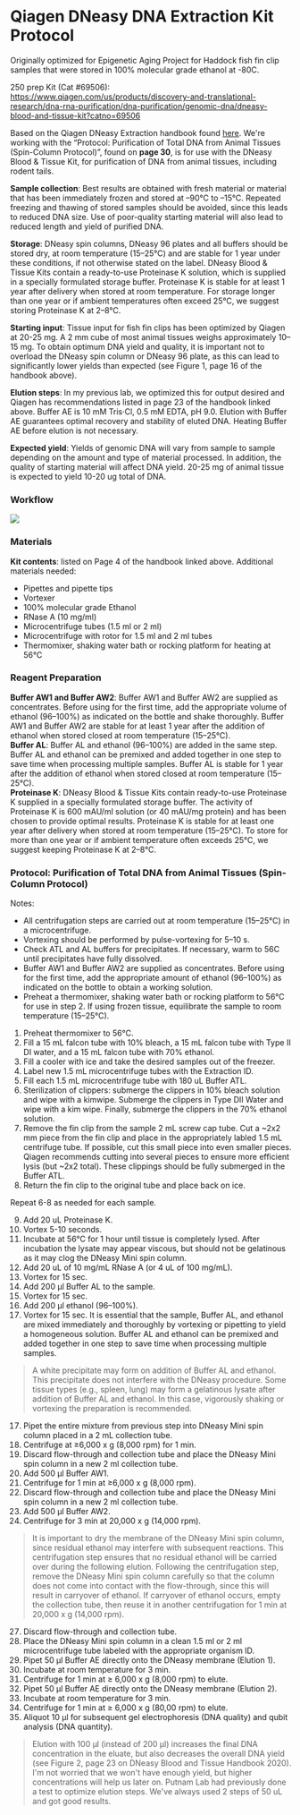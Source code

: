 # Qiagen DNeasy DNA Extraction Kit Protocol

Originally optimized for Epigenetic Aging Project for Haddock fish fin clip samples that were stored in 100% molecular grade ethanol at -80C. 

250 prep Kit (Cat #69506): https://www.qiagen.com/us/products/discovery-and-translational-research/dna-rna-purification/dna-purification/genomic-dna/dneasy-blood-and-tissue-kit?catno=69506 

Based on the Qiagen DNeasy Extraction handbook found [here](https://www.qiagen.com/us/resources/resourcedetail?id=68f29296-5a9f-40fa-8b3d-1c148d0b3030&lang=en). We're working with the  “Protocol: Purification of Total DNA from Animal Tissues (Spin-Column Protocol)”, found on **page 30**, is for use with the DNeasy Blood & Tissue Kit, for purification of DNA from animal tissues, including rodent tails.

**Sample collection**: Best results are obtained with fresh material or material that has been immediately frozen and stored at –90°C to –15°C. Repeated freezing and thawing of stored samples should be avoided, since this leads to reduced DNA size. Use of poor-quality starting material will also lead to reduced length and yield of purified DNA. 

**Storage**: DNeasy spin columns, DNeasy 96 plates and all buffers should be stored dry, at room temperature (15–25°C) and are stable for 1 year under these conditions, if not otherwise stated on the label.  DNeasy Blood & Tissue Kits contain a ready-to-use Proteinase K solution, which is supplied in a specially formulated storage
buffer. Proteinase K is stable for at least 1 year after delivery when stored at room temperature. For storage longer than one year or if ambient temperatures often exceed 25°C, we suggest storing Proteinase K at 2–8°C.

**Starting input**: Tissue input for fish fin clips has been optimized by Qiagen at 20-25 mg. A 2 mm cube of most animal tissues weighs approximately 10–15 mg. To obtain optimum DNA yield and quality, it is important not to overload the DNeasy spin column or DNeasy 96 plate, as this can lead to significantly lower yields than expected (see Figure 1, page 16 of the handbook above).

**Elution steps**: In my previous lab, we optimized this for output desired and Qiagen has recommendations listed in page 23 of the handbook linked above. Buffer AE is 10 mM Tris·Cl, 0.5 mM EDTA, pH 9.0. Elution with Buffer AE guarantees optimal recovery and stability of eluted DNA. Heating Buffer AE before elution is not necessary. 

**Expected yield**: Yields of genomic DNA will vary from sample to sample depending on the amount and type of material processed. In addition, the quality of starting material will affect DNA yield. 20-25 mg of animal tissue is expected to yield 10-20 ug total of DNA. 

### Workflow 

![](https://github.com/emmastrand/GMGI_Notebook/blob/main/images/Qiagen%20DNeasy%20workflow.png?raw=true)

### Materials 

**Kit contents**: listed on Page 4 of the handbook linked above. 
Additional materials needed:    
- Pipettes and pipette tips  
- Vortexer  
- 100% molecular grade Ethanol  
- RNase A (10 mg/ml)  
- Microcentrifuge tubes (1.5 ml or 2 ml)  
- Microcentrifuge with rotor for 1.5 ml and 2 ml tubes  
- Thermomixer, shaking water bath or rocking platform for heating at 56°C

### Reagent Preparation 

**Buffer AW1 and Buffer AW2**: Buffer AW1 and Buffer AW2 are supplied as concentrates. Before using for the first time, add the appropriate volume of ethanol (96–100%) as indicated on the bottle and shake thoroughly. Buffer AW1 and Buffer AW2 are stable for at least 1 year after the addition of ethanol when stored closed at room temperature (15–25°C).   
**Buffer AL**: Buffer AL and ethanol (96–100%) are added in the same step. Buffer AL and ethanol can be premixed and added together in one step to save time when processing multiple samples. Buffer AL is stable for 1 year after the addition of ethanol when stored closed at room temperature (15–25°C).   
**Proteinase K**: DNeasy Blood & Tissue Kits contain ready-to-use Proteinase K supplied in a specially formulated storage buffer. The activity of Proteinase K is 600 mAU/ml solution (or 40 mAU/mg protein) and has been chosen to provide optimal results. Proteinase K is stable for at least one year after delivery when stored at room temperature (15–25°C). To store for more than one year or if ambient temperature often exceeds 25°C, we suggest keeping Proteinase K at 2–8°C. 

### Protocol: Purification of Total DNA from Animal Tissues (Spin-Column Protocol)

Notes:  
- All centrifugation steps are carried out at room temperature (15–25°C) in a microcentrifuge.  
- Vortexing should be performed by pulse-vortexing for 5–10 s.  
- Check ATL and AL buffers for precipitates. If necessary, warm to 56C until precipitates have fully dissolved.  
- Buffer AW1 and Buffer AW2 are supplied as concentrates. Before using for the first time, add the appropriate amount of ethanol (96–100%) as indicated on the bottle to obtain a working solution.  
- Preheat a thermomixer, shaking water bath or rocking platform to 56°C for use in step 2. If using frozen tissue, equilibrate the sample to room temperature (15–25°C).


1. Preheat thermomixer to 56°C.  
2. Fill a 15 mL falcon tube with 10% bleach, a 15 mL falcon tube with Type II DI water, and a 15 mL falcon tube with 70% ethanol.   
3. Fill a cooler with ice and take the desired samples out of the freezer.    
4. Label new 1.5 mL microcentrifuge tubes with the Extraction ID.      
5. Fill each 1.5 mL microcentrifuge tube with 180 uL Buffer ATL.    
6. Sterilization of clippers: submerge the clippers in 10% bleach solution and wipe with a kimwipe. Submerge the clippers in Type DII Water and wipe with a kim wipe. Finally, submerge the clippers in the 70% ethanol solution.   
7. Remove the fin clip from the sample 2 mL screw cap tube. Cut a ~2x2 mm piece from the fin clip and place in the appropriately labled 1.5 mL centrifuge tube. If possible, cut this small piece into even smaller pieces. Qiagen recommends cutting into several pieces to ensure more efficient lysis (but ~2x2 total). These clippings should be fully submerged in the Buffer ATL.  
8. Return the fin clip to the original tube and place back on ice.  

Repeat 6-8 as needed for each sample.  

9. Add 20 uL Proteinase K.  
10. Vortex 5-10 seconds.  
11. Incubate at 56°C for 1 hour until tissue is completely lysed. After incubation the lysate may appear viscous, but should not be gelatinous as it may clog the DNeasy Mini spin column.    
12. Add 20 uL of 10 mg/mL RNase A (or 4 uL of 100 mg/mL).  
12. Vortex for 15 sec.   
13. Add 200 μl Buffer AL to the sample.  
14. Vortex for 15 sec.  
15. Add 200 μl ethanol (96–100%).  
16. Vortex for 15 sec. It is essential that the sample, Buffer AL, and ethanol are mixed immediately and thoroughly by vortexing or pipetting to yield a homogeneous solution. Buffer AL and ethanol can be premixed and added together in one step to save time when processing multiple samples.      

> A white precipitate may form on addition of Buffer AL and ethanol. This precipitate does not interfere with the DNeasy procedure. Some tissue types (e.g., spleen, lung) may form a gelatinous lysate after addition of Buffer AL and ethanol. In this case, vigorously shaking or vortexing the preparation is recommended. 

17. Pipet the entire mixture from previous step into DNeasy Mini spin column placed in a 2 mL collection tube.  
18. Centrifuge at ≥6,000 x g (8,000 rpm) for 1 min.  
19. Discard flow-through and collection tube and place the DNeasy Mini spin column in a new 2 ml collection tube.  
21. Add 500 μl Buffer AW1.  
22. Centrifuge for 1 min at ≥6,000 x g (8,000 rpm).  
23. Discard flow-through and collection tube and place the DNeasy Mini spin column in a new 2 ml collection tube.  
25. Add 500 μl Buffer AW2. 
26. Centrifuge for 3 min at 20,000 x g (14,000 rpm).  

> It is important to dry the membrane of the DNeasy Mini spin column, since residual ethanol may interfere with subsequent reactions. This centrifugation step ensures that no residual ethanol will be carried over during the following elution. Following the centrifugation step, remove the DNeasy Mini spin column carefully so that
the column does not come into contact with the flow-through, since this will result in carryover of ethanol. If carryover of ethanol occurs, empty the collection tube, then reuse it in another centrifugation for 1 min at 20,000 x g (14,000 rpm).

27. Discard flow-through and collection tube.  
28. Place the DNeasy Mini spin column in a clean 1.5 ml or 2 ml microcentrifuge tube labeled with the appropriate organism ID.  
29. Pipet 50 μl Buffer AE directly onto the DNeasy membrane (Elution 1).  
30. Incubate at room temperature for 3 min.  
31. Centrifuge for 1 min at ≥ 6,000 x g (8,000 rpm) to elute.  
32. Pipet 50 μl Buffer AE directly onto the DNeasy membrane (Elution 2).  
33. Incubate at room temperature for 3 min.  
34. Centrifuge for 1 min at ≥ 6,000 x g (80,00 rpm) to elute. 
35. Aliquot 10 μl for subsequent gel electrophoresis (DNA quality) and qubit analysis (DNA quantity). 

> Elution with 100 μl (instead of 200 μl) increases the final DNA concentration in the eluate, but also decreases the overall DNA yield (see Figure 2, page 23 on DNeasy Blood and Tissue Handbook 2020). I'm not worried that we won't have enough yield, but higher concentrations will help us later on. Putnam Lab had previously done a test to optimize elution steps. We've always used 2 steps of 50 uL and got good results.  